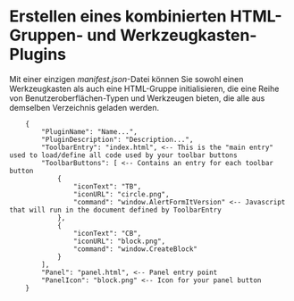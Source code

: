 # Erstellen eines kombinierten HTML-Gruppen- und Werkzeugkasten-Plugins

Mit einer einzigen _manifest.json_-Datei können Sie sowohl einen Werkzeugkasten als auch eine HTML-Gruppe initialisieren, die eine Reihe von Benutzeroberflächen-Typen und Werkzeugen bieten, die alle aus demselben Verzeichnis geladen werden.

```
    {
        "PluginName": "Name...",
        "PluginDescription": "Description...",
        "ToolbarEntry": "index.html", <-- This is the "main entry" used to load/define all code used by your toolbar buttons
        "ToolbarButtons": [ <-- Contains an entry for each toolbar button
            {
                "iconText": "TB",
                "iconURL": "circle.png",
                "command": "window.AlertFormItVersion" <-- Javascript that will run in the document defined by ToolbarEntry
            },
            {
                "iconText": "CB",
                "iconURL": "block.png",
                "command": "window.CreateBlock"
            }
        ],
        "Panel": "panel.html", <-- Panel entry point
        "PanelIcon": "block.png" <-- Icon for your panel button
    }

```
